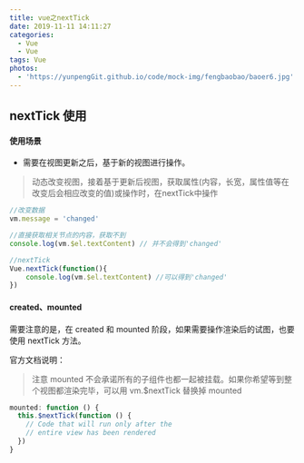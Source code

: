 ```yaml
---
title: vue之nextTick
date: 2019-11-11 14:11:27
categories:
  - Vue
  - Vue
tags: Vue
photos:
  - 'https://yunpengGit.github.io/code/mock-img/fengbaobao/baoer6.jpg'
---
```


## nextTick 使用

#### 使用场景

* 需要在视图更新之后，基于新的视图进行操作。 

> 动态改变视图，接着基于更新后视图，获取属性(内容，长宽，属性值等在改变后会相应改变的值)或操作时，在nextTick中操作

```js
//改变数据
vm.message = 'changed'

//直接获取相关节点的内容，获取不到
console.log(vm.$el.textContent) // 并不会得到'changed'

//nextTick
Vue.nextTick(function(){
    console.log(vm.$el.textContent) //可以得到'changed'
})
```

#### created、mounted

需要注意的是，在 created 和 mounted 阶段，如果需要操作渲染后的试图，也要使用 nextTick 方法。

官方文档说明：

> 注意 mounted 不会承诺所有的子组件也都一起被挂载。如果你希望等到整个视图都渲染完毕，可以用 vm.$nextTick 替换掉 mounted

```js
mounted: function () {
  this.$nextTick(function () {
    // Code that will run only after the
    // entire view has been rendered
  })
}
```

